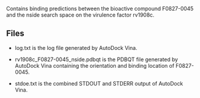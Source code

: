 Contains binding predictions between the bioactive compound F0827-0045 and the nside search space on the virulence factor rv1908c.

## Files

- log.txt is the log file generated by AutoDock Vina.

- rv1908c_F0827-0045_nside.pdbqt is the PDBQT file generated by AutoDock Vina containing the orientation and binding location of F0827-0045.

- stdoe.txt is the combined STDOUT and STDERR output of AutoDock Vina.

